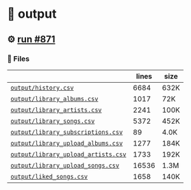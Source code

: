 # 📝  output 

## ⚙️ [run #871](https://github.com/jwenerd/ytm-dl/actions/runs/8554829977)

### 📁 Files

|                                                                         |lines|size|
|-------------------------------------------------------------------------|-----|----|
|[`output/history.csv` ](output/history.csv)                              |6684 |632K|
|[`output/library_albums.csv` ](output/library_albums.csv)                |1017 |72K |
|[`output/library_artists.csv` ](output/library_artists.csv)              |2241 |100K|
|[`output/library_songs.csv` ](output/library_songs.csv)                  |5372 |452K|
|[`output/library_subscriptions.csv` ](output/library_subscriptions.csv)  |89   |4.0K|
|[`output/library_upload_albums.csv` ](output/library_upload_albums.csv)  |1277 |184K|
|[`output/library_upload_artists.csv` ](output/library_upload_artists.csv)|1733 |192K|
|[`output/library_upload_songs.csv` ](output/library_upload_songs.csv)    |16536|1.3M|
|[`output/liked_songs.csv` ](output/liked_songs.csv)                      |1658 |140K|
